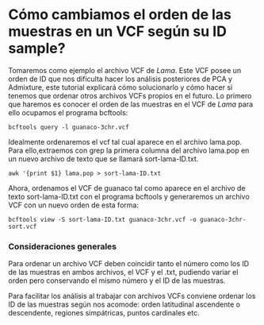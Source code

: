 # Cómo cambiamos el orden de las muestras en un VCF según su ID sample?

Tomaremos como ejemplo el archivo VCF de *Lama*. Este VCF posee un orden de ID que nos dificulta hacer los análisis posteriores de PCA y Admixture, este tutorial explicará cómo solucionarlo y cómo hacer si tenemos que ordenar otros archivos VCFs propios en el futuro. Lo primero que haremos es conocer el orden de las muestras en el VCF de *Lama* para ello ocupamos el programa bcftools:

```
bcftools query -l guanaco-3chr.vcf
```

Idealmente ordenaremos el vcf tal cual aparece en el archivo lama.pop. Para ello,extraemos con grep la primera columna del archivo lama.pop en un nuevo archivo de texto que se llamará sort-lama-ID.txt. 

```
awk '{print $1} lama.pop > sort-lama-ID.txt

```
Ahora, ordenamos el VCF de guanaco tal como aparece en el archivo de texto sort-lama-ID.txt con el programa bcftools y generaremos un archivo VCF con un nuevo orden de esta forma: 

```
bcftools view -S sort-lama-ID.txt guanaco-3chr.vcf -o guanaco-3chr-sort.vcf

```
### Consideraciones generales

Para ordenar un archivo VCF deben coincidir tanto el número como los ID de las muestras en ambos archivos, el VCF y el .txt, pudiendo variar el orden pero conservando el mismo número y el ID de las muestras.

Para facilitar los análisis al trabajar con archivos VCFs conviene ordenar los ID de las muestras según nos acomode:  orden latitudinal ascendente o descendente, regiones simpátricas, puntos cardinales etc. 
